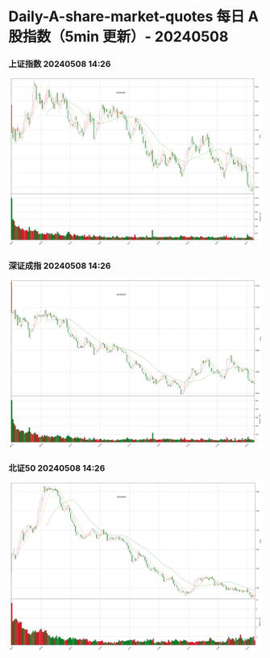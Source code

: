 
# Daily-A-share-market-quotes 每日 A 股指数（5min 更新）- 20240508

### 上证指数 20240508 14:26
![](./fig/2024/5/20240508-sh000001.png)

### 深证成指 20240508 14:26
![](./fig/2024/5/20240508-sz399001.png)

### 北证50 20240508 14:26
![](./fig/2024/5/20240508-bj899050.png)
